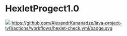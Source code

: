 # HexletProgect1.0
<a href="https://codeclimate.com/github/codeclimate/codeclimate/maintainability"><img src="https://api.codeclimate.com/v1/badges/a99a88d28ad37a79dbf6/maintainability" /></a>
https://github.com/AlexandrKananadze/java-project-lvl1/actions/workflows/hexlet-check.yml/badge.svg
